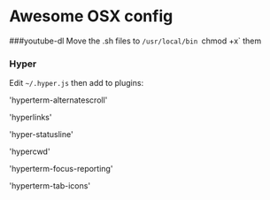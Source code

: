 # Awesome OSX config

###youtube-dl
Move the .sh files to `/usr/local/bin
`chmod +x` them

### Hyper
Edit `~/.hyper.js` then add to plugins:

'hyperterm-alternatescroll'

'hyperlinks'

'hyper-statusline'

'hypercwd'

'hyperterm-focus-reporting'

'hyperterm-tab-icons'
